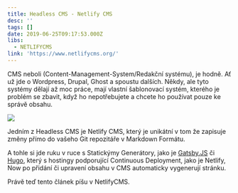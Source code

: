 ```yaml
---
title: Headless CMS - Netlify CMS
desc: ''
tags: []
date: 2019-06-25T09:17:53.000Z
libs:
  - NETLIFYCMS
link: 'https://www.netlifycms.org/'
---
```


CMS neboli (Content-Management-System/Redakční systému), je hodně. Ať už jde o Wordpress, Drupal, Ghost a spoustu dalších. Někdy, ale tyto systémy dělají až moc práce, mají vlastní šablonovací systém, kterého je problém se zbavit, když ho nepotřebujete a chcete ho používat pouze ke správě obsahu.

![](/images/netlifycmslogo.png)

Jedním z Headless CMS je Netlify CMS, který je unikátní v tom že zapisuje změny přímo do vašeho Git repozitáře v Markdown Formátu.

A tohle si jde ruku v ruce s Statickýmy Generátory, jako je [Gatsby.JS](https://dev.lukaskovar.com/technologie/gatsby.js/) či [Hugo](/technologie/hugo/), který s hostingy podporující Continuous Deployment, jako je Netlify, Now po přidání či upravení obsahu v CMS automaticky vygenerují stránku.

Právě teď tento článek píšu v NetlifyCMS.
